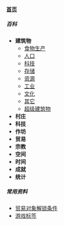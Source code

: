
#### [首页](?file=home-首页)

##### 百科
- **建筑物**
    - [食物生产](?file=001-百科/01-建筑物/01-食物生产 "食物生产")
    - [人口](?file=001-百科/01-建筑物/02-人口 "人口")
    - [科技](?file=001-百科/01-建筑物/03-科技 "科技")
    - [存储](?file=001-百科/01-建筑物/04-存储 "存储")
    - [资源](?file=001-百科/01-建筑物/05-资源 "资源")
    - [工业](?file=001-百科/01-建筑物/06-工业 "工业")
    - [文化](?file=001-百科/01-建筑物/07-文化 "文化")
    - [其它](?file=001-百科/01-建筑物/08-其它 "其它")
    - [超级建筑物](?file=001-百科/01-建筑物/09-超级建筑物 "超级建筑物")
- **村庄**
- **科技**
- **作坊**
- **贸易**
- **宗教**
- **空间**
- **时间**
- **成就**
- **统计**

##### 常用资料
- [贸易对象解锁条件](?file=002-常用资料/001-贸易对象解锁条件 "贸易对象解锁条件")
- [游戏标签](?file=002-常用资料/003-游戏标签 "游戏标签")
